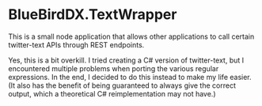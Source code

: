 # BlueBirdDX.TextWrapper

This is a small node application that allows other applications to call certain twitter-text APIs through REST endpoints.

Yes, this is a bit overkill. I tried creating a C# version of twitter-text, but I encountered multiple problems when porting the various regular expressions. In the end, I decided to do this instead to make my life easier. (It also has the benefit of being guaranteed to always give the correct output, which a theoretical C# reimplementation may not have.)
